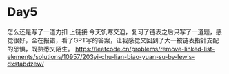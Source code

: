 # Day5
怎么还是写了一道力扣
上链接
今天饥寒交迫，复习了链表之后只写了一道题，感觉很好，全在报错，看了GPT写的答案，让我感觉又回到了大一被链表指针支配的恐惧，既熟悉又陌生。
https://leetcode.cn/problems/remove-linked-list-elements/solutions/10957/203yi-chu-lian-biao-yuan-su-by-lewis-dxstabdzew/
